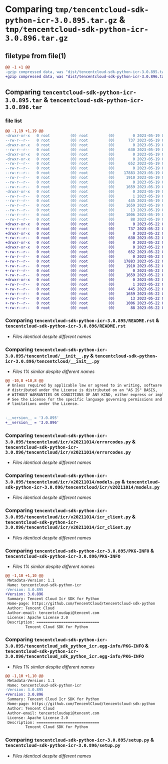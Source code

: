 # Comparing `tmp/tencentcloud-sdk-python-icr-3.0.895.tar.gz` & `tmp/tencentcloud-sdk-python-icr-3.0.896.tar.gz`

## filetype from file(1)

```diff
@@ -1 +1 @@
-gzip compressed data, was "dist/tencentcloud-sdk-python-icr-3.0.895.tar", last modified: Fri May 19 02:52:39 2023, max compression
+gzip compressed data, was "dist/tencentcloud-sdk-python-icr-3.0.896.tar", last modified: Mon May 22 00:24:49 2023, max compression
```

## Comparing `tencentcloud-sdk-python-icr-3.0.895.tar` & `tencentcloud-sdk-python-icr-3.0.896.tar`

### file list

```diff
@@ -1,19 +1,19 @@
-drwxr-xr-x   0 root         (0) root         (0)        0 2023-05-19 02:52:39.000000 tencentcloud-sdk-python-icr-3.0.895/
--rw-r--r--   0 root         (0) root         (0)      737 2023-05-19 02:52:39.000000 tencentcloud-sdk-python-icr-3.0.895/README.rst
-drwxr-xr-x   0 root         (0) root         (0)        0 2023-05-19 02:52:39.000000 tencentcloud-sdk-python-icr-3.0.895/tencentcloud/
--rw-r--r--   0 root         (0) root         (0)      630 2023-05-19 02:52:39.000000 tencentcloud-sdk-python-icr-3.0.895/tencentcloud/__init__.py
-drwxr-xr-x   0 root         (0) root         (0)        0 2023-05-19 02:52:39.000000 tencentcloud-sdk-python-icr-3.0.895/tencentcloud/icr/
-drwxr-xr-x   0 root         (0) root         (0)        0 2023-05-19 02:52:39.000000 tencentcloud-sdk-python-icr-3.0.895/tencentcloud/icr/v20211014/
--rw-r--r--   0 root         (0) root         (0)      652 2023-05-19 02:52:39.000000 tencentcloud-sdk-python-icr-3.0.895/tencentcloud/icr/v20211014/errorcodes.py
--rw-r--r--   0 root         (0) root         (0)        0 2023-05-19 02:52:39.000000 tencentcloud-sdk-python-icr-3.0.895/tencentcloud/icr/v20211014/__init__.py
--rw-r--r--   0 root         (0) root         (0)    17883 2023-05-19 02:52:39.000000 tencentcloud-sdk-python-icr-3.0.895/tencentcloud/icr/v20211014/models.py
--rw-r--r--   0 root         (0) root         (0)     1910 2023-05-19 02:52:39.000000 tencentcloud-sdk-python-icr-3.0.895/tencentcloud/icr/v20211014/icr_client.py
--rw-r--r--   0 root         (0) root         (0)        0 2023-05-19 02:52:39.000000 tencentcloud-sdk-python-icr-3.0.895/tencentcloud/icr/__init__.py
--rw-r--r--   0 root         (0) root         (0)     1659 2023-05-19 02:52:39.000000 tencentcloud-sdk-python-icr-3.0.895/PKG-INFO
-drwxr-xr-x   0 root         (0) root         (0)        0 2023-05-19 02:52:39.000000 tencentcloud-sdk-python-icr-3.0.895/tencentcloud_sdk_python_icr.egg-info/
--rw-r--r--   0 root         (0) root         (0)        1 2023-05-19 02:52:39.000000 tencentcloud-sdk-python-icr-3.0.895/tencentcloud_sdk_python_icr.egg-info/dependency_links.txt
--rw-r--r--   0 root         (0) root         (0)      445 2023-05-19 02:52:39.000000 tencentcloud-sdk-python-icr-3.0.895/tencentcloud_sdk_python_icr.egg-info/SOURCES.txt
--rw-r--r--   0 root         (0) root         (0)     1659 2023-05-19 02:52:39.000000 tencentcloud-sdk-python-icr-3.0.895/tencentcloud_sdk_python_icr.egg-info/PKG-INFO
--rw-r--r--   0 root         (0) root         (0)       13 2023-05-19 02:52:39.000000 tencentcloud-sdk-python-icr-3.0.895/tencentcloud_sdk_python_icr.egg-info/top_level.txt
--rw-r--r--   0 root         (0) root         (0)     1006 2023-05-19 02:52:39.000000 tencentcloud-sdk-python-icr-3.0.895/setup.py
--rw-r--r--   0 root         (0) root         (0)       88 2023-05-19 02:52:39.000000 tencentcloud-sdk-python-icr-3.0.895/setup.cfg
+drwxr-xr-x   0 root         (0) root         (0)        0 2023-05-22 00:24:49.000000 tencentcloud-sdk-python-icr-3.0.896/
+-rw-r--r--   0 root         (0) root         (0)      737 2023-05-22 00:24:48.000000 tencentcloud-sdk-python-icr-3.0.896/README.rst
+drwxr-xr-x   0 root         (0) root         (0)        0 2023-05-22 00:24:49.000000 tencentcloud-sdk-python-icr-3.0.896/tencentcloud/
+-rw-r--r--   0 root         (0) root         (0)      630 2023-05-22 00:24:48.000000 tencentcloud-sdk-python-icr-3.0.896/tencentcloud/__init__.py
+drwxr-xr-x   0 root         (0) root         (0)        0 2023-05-22 00:24:49.000000 tencentcloud-sdk-python-icr-3.0.896/tencentcloud/icr/
+drwxr-xr-x   0 root         (0) root         (0)        0 2023-05-22 00:24:49.000000 tencentcloud-sdk-python-icr-3.0.896/tencentcloud/icr/v20211014/
+-rw-r--r--   0 root         (0) root         (0)      652 2023-05-22 00:24:48.000000 tencentcloud-sdk-python-icr-3.0.896/tencentcloud/icr/v20211014/errorcodes.py
+-rw-r--r--   0 root         (0) root         (0)        0 2023-05-22 00:24:48.000000 tencentcloud-sdk-python-icr-3.0.896/tencentcloud/icr/v20211014/__init__.py
+-rw-r--r--   0 root         (0) root         (0)    17883 2023-05-22 00:24:48.000000 tencentcloud-sdk-python-icr-3.0.896/tencentcloud/icr/v20211014/models.py
+-rw-r--r--   0 root         (0) root         (0)     1910 2023-05-22 00:24:48.000000 tencentcloud-sdk-python-icr-3.0.896/tencentcloud/icr/v20211014/icr_client.py
+-rw-r--r--   0 root         (0) root         (0)        0 2023-05-22 00:24:48.000000 tencentcloud-sdk-python-icr-3.0.896/tencentcloud/icr/__init__.py
+-rw-r--r--   0 root         (0) root         (0)     1659 2023-05-22 00:24:49.000000 tencentcloud-sdk-python-icr-3.0.896/PKG-INFO
+drwxr-xr-x   0 root         (0) root         (0)        0 2023-05-22 00:24:49.000000 tencentcloud-sdk-python-icr-3.0.896/tencentcloud_sdk_python_icr.egg-info/
+-rw-r--r--   0 root         (0) root         (0)        1 2023-05-22 00:24:49.000000 tencentcloud-sdk-python-icr-3.0.896/tencentcloud_sdk_python_icr.egg-info/dependency_links.txt
+-rw-r--r--   0 root         (0) root         (0)      445 2023-05-22 00:24:49.000000 tencentcloud-sdk-python-icr-3.0.896/tencentcloud_sdk_python_icr.egg-info/SOURCES.txt
+-rw-r--r--   0 root         (0) root         (0)     1659 2023-05-22 00:24:49.000000 tencentcloud-sdk-python-icr-3.0.896/tencentcloud_sdk_python_icr.egg-info/PKG-INFO
+-rw-r--r--   0 root         (0) root         (0)       13 2023-05-22 00:24:49.000000 tencentcloud-sdk-python-icr-3.0.896/tencentcloud_sdk_python_icr.egg-info/top_level.txt
+-rw-r--r--   0 root         (0) root         (0)     1006 2023-05-22 00:24:48.000000 tencentcloud-sdk-python-icr-3.0.896/setup.py
+-rw-r--r--   0 root         (0) root         (0)       88 2023-05-22 00:24:49.000000 tencentcloud-sdk-python-icr-3.0.896/setup.cfg
```

### Comparing `tencentcloud-sdk-python-icr-3.0.895/README.rst` & `tencentcloud-sdk-python-icr-3.0.896/README.rst`

 * *Files identical despite different names*

### Comparing `tencentcloud-sdk-python-icr-3.0.895/tencentcloud/__init__.py` & `tencentcloud-sdk-python-icr-3.0.896/tencentcloud/__init__.py`

 * *Files 1% similar despite different names*

```diff
@@ -10,8 +10,8 @@
 # Unless required by applicable law or agreed to in writing, software
 # distributed under the License is distributed on an "AS IS" BASIS,
 # WITHOUT WARRANTIES OR CONDITIONS OF ANY KIND, either express or implied.
 # See the License for the specific language governing permissions and
 # limitations under the License.
 
 
-__version__ = '3.0.895'
+__version__ = '3.0.896'
```

### Comparing `tencentcloud-sdk-python-icr-3.0.895/tencentcloud/icr/v20211014/errorcodes.py` & `tencentcloud-sdk-python-icr-3.0.896/tencentcloud/icr/v20211014/errorcodes.py`

 * *Files identical despite different names*

### Comparing `tencentcloud-sdk-python-icr-3.0.895/tencentcloud/icr/v20211014/models.py` & `tencentcloud-sdk-python-icr-3.0.896/tencentcloud/icr/v20211014/models.py`

 * *Files identical despite different names*

### Comparing `tencentcloud-sdk-python-icr-3.0.895/tencentcloud/icr/v20211014/icr_client.py` & `tencentcloud-sdk-python-icr-3.0.896/tencentcloud/icr/v20211014/icr_client.py`

 * *Files identical despite different names*

### Comparing `tencentcloud-sdk-python-icr-3.0.895/PKG-INFO` & `tencentcloud-sdk-python-icr-3.0.896/PKG-INFO`

 * *Files 1% similar despite different names*

```diff
@@ -1,10 +1,10 @@
 Metadata-Version: 1.1
 Name: tencentcloud-sdk-python-icr
-Version: 3.0.895
+Version: 3.0.896
 Summary: Tencent Cloud Icr SDK for Python
 Home-page: https://github.com/TencentCloud/tencentcloud-sdk-python
 Author: Tencent Cloud
 Author-email: tencentcloudapi@tencent.com
 License: Apache License 2.0
 Description: ============================
         Tencent Cloud SDK for Python
```

### Comparing `tencentcloud-sdk-python-icr-3.0.895/tencentcloud_sdk_python_icr.egg-info/PKG-INFO` & `tencentcloud-sdk-python-icr-3.0.896/tencentcloud_sdk_python_icr.egg-info/PKG-INFO`

 * *Files 1% similar despite different names*

```diff
@@ -1,10 +1,10 @@
 Metadata-Version: 1.1
 Name: tencentcloud-sdk-python-icr
-Version: 3.0.895
+Version: 3.0.896
 Summary: Tencent Cloud Icr SDK for Python
 Home-page: https://github.com/TencentCloud/tencentcloud-sdk-python
 Author: Tencent Cloud
 Author-email: tencentcloudapi@tencent.com
 License: Apache License 2.0
 Description: ============================
         Tencent Cloud SDK for Python
```

### Comparing `tencentcloud-sdk-python-icr-3.0.895/setup.py` & `tencentcloud-sdk-python-icr-3.0.896/setup.py`

 * *Files identical despite different names*

